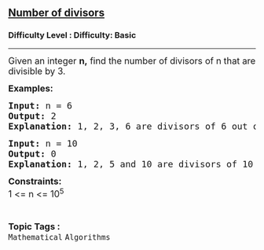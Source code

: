 <h2><a href="https://www.geeksforgeeks.org/problems/number-of-divisors1631/1?page=4&difficulty=School&sortBy=submissions">Number of divisors</a></h2><h3>Difficulty Level : Difficulty: Basic</h3><hr><div class="problems_problem_content__Xm_eO"><p><span style="font-size: 18px;">Given an integer <strong>n,</strong> find the number of divisors of n that are divisible by 3.</span></p>
<p><span style="font-size: 18px;"><strong>Examples:</strong></span></p>
<pre><span style="font-size: 18px;"><strong>Input: </strong>n = 6
<strong>Output: </strong>2
<strong>Explanation: </strong>1, 2, 3, 6 are divisors of 6 out of which 3 and 6 are divisible by 3.</span></pre>
<pre><span style="font-size: 18px;"><strong>Input: </strong>n = 10
<strong>Output: </strong>0
<strong>Explanation: </strong>1, 2, 5 and 10 are divisors of 10 but none of them are divisible by 3.</span>
</pre>
<p><span style="font-size: 18px;"><strong>Constraints:</strong><br>1 &lt;= n &lt;= 10<sup>5</sup></span></p></div><br><p><span style=font-size:18px><strong>Topic Tags : </strong><br><code>Mathematical</code>&nbsp;<code>Algorithms</code>&nbsp;